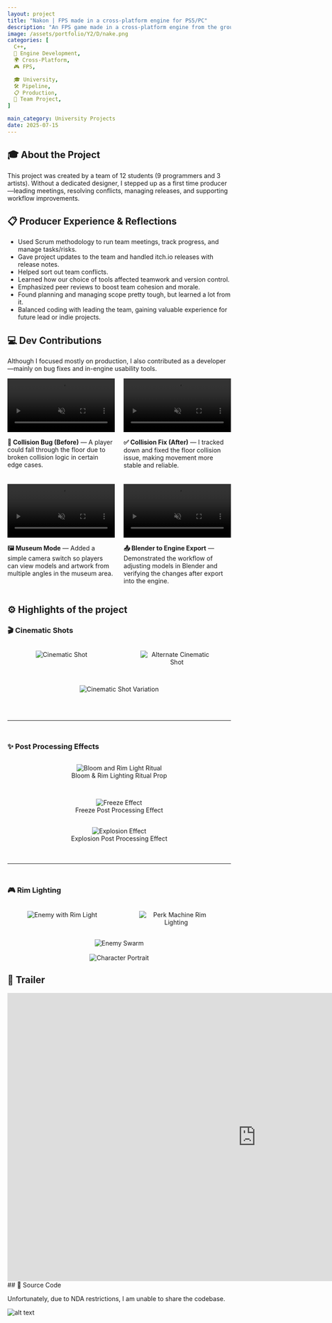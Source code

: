 ```yaml
---
layout: project
title: "Nakon | FPS made in a cross-platform engine for PS5/PC"
description: "An FPS game made in a cross-platform engine from the ground up."
image: /assets/portfolio/Y2/D/nake.png
categories: [
  C++,
  🔧 Engine Development,
  🌍 Cross-Platform,
  🎮 FPS,

  🎓 University,
  🛠️ Pipeline,
  📋 Production,
  👥 Team Project,
]

main_category: University Projects
date: 2025-07-15
---
```

## 🎓 About the Project

This project was created by a team of 12 students (9 programmers and 3 artists). Without a dedicated designer, I stepped up as a first time producer—leading meetings, resolving conflicts, managing releases, and supporting workflow improvements.

## 📋 Producer Experience & Reflections

- Used Scrum methodology to run team meetings, track progress, and manage tasks/risks.
- Gave project updates to the team and handled itch.io releases with release notes.
- Helped sort out team conflicts.
- Learned how our choice of tools affected teamwork and version control.
- Emphasized peer reviews to boost team cohesion and morale.
- Found planning and managing scope pretty tough, but learned a lot from it.
- Balanced coding with leading the team, gaining valuable experience for future lead or indie projects.

## 💻 Dev Contributions

Although I focused mostly on production, I also contributed as a developer—mainly on bug fixes and in-engine usability tools.

<div style="display: flex; flex-wrap: wrap; gap: 20px; justify-content: center;">

  <div style="flex: 1 1 45%; max-width: 500px;">
    <video src="/assets/portfolio/Y2/D/buggy.mp4" style="width: 100%;" autoplay muted loop playsinline title="Collision Bug Example"></video>
    <p><strong>🐞 Collision Bug (Before)</strong> — A player could fall through the floor due to broken collision logic in certain edge cases.</p>
  </div>

  <div style="flex: 1 1 45%; max-width: 500px;">
    <video src="/assets/portfolio/Y2/D/fix bug.mp4" style="width: 100%;" autoplay muted loop playsinline title="Collision Bug Fix"></video>
    <p><strong>✅ Collision Fix (After)</strong> — I tracked down and fixed the floor collision issue, making movement more stable and reliable.</p>
  </div>

  <div style="flex: 1 1 45%; max-width: 500px;">
    <video src="/assets/portfolio/Y2/D/camera_shots.mp4" style="width: 100%;" autoplay muted loop playsinline title="Museum View Controls"></video>
    <p><strong>🖼️ Museum Mode</strong> — Added a simple camera switch so players can view models and artwork from multiple angles in the museum area.</p>
  </div>

<div style="flex: 1 1 45%; max-width: 500px;">
  <video src="/assets/portfolio/Y2/D/easy_preview_model.mp4" style="width: 100%;" autoplay muted loop playsinline title="Model Export Preview"></video>
  <p><strong>📤 Blender to Engine Export</strong> — Demonstrated the workflow of adjusting models in Blender and verifying the changes after export into the engine.</p>
</div>

</div>

## ⚙️ Highlights of the project

<!-- Cinematic Shots -->
<h3>🎬 Cinematic Shots</h3>
<div style="display: grid; grid-template-columns: repeat(2, 1fr); gap: 16px; margin-top: 1rem;">
  <figure style="text-align: center;">
    <img src="/assets/portfolio/Y2/D/cinematic_shot.png" alt="Cinematic Shot" />
  </figure>

  <figure style="text-align: center;">
    <img src="/assets/portfolio/Y2/D/cinmeatic_shot.png" alt="Alternate Cinematic Shot" />
  </figure>

  <figure style="text-align: center; grid-column: span 2;">
    <img src="/assets/portfolio/Y2/D/enviroment_shot.png" alt="Cinematic Shot Variation" />
  </figure>
</div>

  <hr style="margin: 3rem 0;" />
<!-- Post Processing Effects -->
<h3>✨ Post Processing Effects</h3>
<div style="display: grid; grid-template-columns: repeat(auto-fit, minmax(280px, 1fr)); gap: 16px; margin-top: 1rem;">
  <figure style="text-align: center;">
    <img src="/assets/portfolio/Y2/D/bloom_rim_light_ritual.png" alt="Bloom and Rim Light Ritual" />
    <figcaption>Bloom & Rim Lighting Ritual Prop</figcaption>
  </figure>

  <figure style="text-align: center;">
    <img src="/assets/portfolio/Y2/D/post_proccesing_effect.png" alt="Freeze Effect" />
    <figcaption>Freeze Post Processing Effect</figcaption>
  </figure>
</div>

<div style="margin-top: 1rem;">
  <figure style="text-align: center; margin-bottom: 1rem;">
    <img src="/assets/portfolio/Y2/D/post_proccesing_effect2.png" alt="Explosion Effect" />
    <figcaption>Explosion Post Processing Effect</figcaption>
  </figure>
</div>

<hr style="margin: 3rem 0;" />

<!-- Game Objects & Other Shots -->
<h3>🎮 Rim Lighting</h3>

<div style="display: grid; grid-template-columns: repeat(auto-fit, minmax(140px, 1fr)); gap: 10px; margin-top: 1rem;">
  <figure style="text-align: center;">
    <img src="/assets/portfolio/Y2/D/enemy_rimlight.png" alt="Enemy with Rim Light" />
  </figure>

  <figure style="text-align: center;">
    <img src="/assets/portfolio/Y2/D/perk_machine_rim_light.png" alt="Perk Machine Rim Lighting" />
  </figure>
</div>

<div style="margin-top: 1rem;">
  <figure style="text-align: center; margin-bottom: 1rem;">
    <img src="/assets/portfolio/Y2/D/enemy_swarm.png" alt="Enemy Swarm" />

  </figure>

  <figure style="text-align: center;">
    <img src="/assets/portfolio/Y2/D/bq_guy.png" alt="Character Portrait" />
  </figure>
</div>

## 🎥 Trailer

<iframe width="1120" height="650" src="https://www.youtube.com/embed/EN-oXI_JE1o?si=sIhCHjMPHE09ErHL" title="YouTube video player" frameborder="0" allow="accelerometer; autoplay; clipboard-write; encrypted-media; gyroscope; picture-in-picture; web-share" referrerpolicy="strict-origin-when-cross-origin" allowfullscreen></iframe>
## 📂 Source Code

Unfortunately, due to NDA restrictions, I am unable to share the codebase.

![alt text](/assets/portfolio/logo.png)
